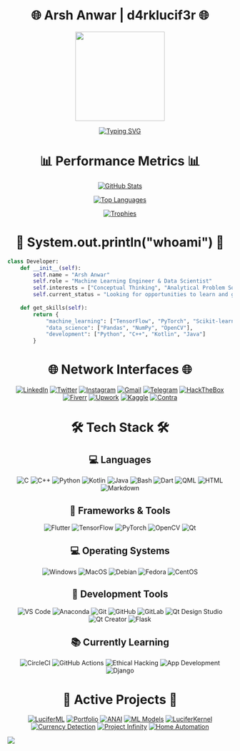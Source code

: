 <div align="center">
  
# 🌐 Arsh Anwar | d4rklucif3r 🌐

<img src='https://media.giphy.com/media/wkSyGueYTnk40/giphy.gif' width='200'/>

[![Typing SVG](https://readme-typing-svg.herokuapp.com?font=Fira+Code&pause=1000&color=00FF00&center=true&vCenter=true&width=435&lines=Machine+Learning+Engineer;Data+Scientist;Tech+Enthusiast;Continuous+Learner)](https://git.io/typing-svg)

</div>

<h1 align="center">📊 Performance Metrics 📊</h1>

<div align="center">
  
[![GitHub Stats](https://github-readme-stats.d4rk-lucif3r.vercel.app/api?username=d4rk-lucif3r&show_icons=true&theme=dark&layout=compact&count_private=true)](https://github.com/d4rk-lucif3r/github-readme-stats)

[![Top Languages](https://github-readme-stats.d4rk-lucif3r.vercel.app/api/top-langs/?username=d4rk-lucif3r&langs_count=100&layout=compact&theme=dark&custom_title=Arsh%27s%20Most%20Used%20Languages&card_width=444&count_private=true)](https://github.com/d4rk-lucif3r/github-readme-stats)

[![Trophies](https://github-profile-trophy.vercel.app/?username=d4rk-lucif3r&theme=darkhub&no-bg=true&column=3&margin-w=10&margin-h=10&title=MultiLanguage,Commit,Issues,Stars,Repositories,PullRequest)](https://github.com/d4rk-lucif3r)

</div>

<h1 align="center">🧠 System.out.println("whoami") 🧠</h1>

```python
class Developer:
    def __init__(self):
        self.name = "Arsh Anwar"
        self.role = "Machine Learning Engineer & Data Scientist"
        self.interests = ["Conceptual Thinking", "Analytical Problem Solving"]
        self.current_status = "Looking for opportunities to learn and grow"
        
    def get_skills(self):
        return {
            "machine_learning": ["TensorFlow", "PyTorch", "Scikit-learn"],
            "data_science": ["Pandas", "NumPy", "OpenCV"],
            "development": ["Python", "C++", "Kotlin", "Java"]
        }
```


<h1 align="center">🌐 Network Interfaces 🌐</h1>

<div align="center">
  
[![LinkedIn](https://img.shields.io/badge/-Linkedin-black?style=for-the-badge&logo=Linkedin)](https://www.linkedin.com/in/arshanwar/)
[![Twitter](https://img.shields.io/badge/-Twitter-black?style=for-the-badge&logo=Twitter)](https://twitter.com/d4rklucif3r)
[![Instagram](https://img.shields.io/badge/-Instagram-black?style=for-the-badge&logo=Instagram)](https://www.instagram.com/l_u_c_i_f_3_r._)
[![Gmail](https://img.shields.io/badge/-Gmail-black?style=for-the-badge&logo=Gmail)](mailto:lucifer78908@gmail.com)
[![Telegram](https://img.shields.io/badge/-Telegram-black?style=for-the-badge&logo=Telegram)](https://t.me/d4rklucif3r)
[![HackTheBox](https://img.shields.io/badge/-Hackthebox-black?style=for-the-badge&logo=hackthebox)](https://www.hackthebox.eu/profile/319127)
[![Fiverr](https://img.shields.io/badge/-Fiverr-black?style=for-the-badge&logo=fiverr)](https://www.fiverr.com/arshanwar)
[![Upwork](https://img.shields.io/badge/-UpWork-black?style=for-the-badge&logo=upwork)](https://www.upwork.com/freelancers/~01a00225f1a2e2731a)
[![Kaggle](https://img.shields.io/badge/-Kaggle-black?style=for-the-badge&logo=kaggle)](https://www.kaggle.com/d4rklucif3r)
[![Contra](https://img.shields.io/badge/-Contra-black?style=for-the-badge&logo=contra)](https://contra.com/arsh_anwar)

</div>

<h1 align="center">🛠️ Tech Stack 🛠️</h1>

<h2 align="center">💻 Languages</h2>

<div align="center">

![C](https://img.shields.io/badge/-C-black?style=for-the-badge&logo=C)
![C++](https://img.shields.io/badge/-C++-black?style=for-the-badge&logo=c%2B%2B)
![Python](https://img.shields.io/badge/-Python-black?style=for-the-badge&logo=Python)
![Kotlin](https://img.shields.io/badge/-Kotlin-black?style=for-the-badge&logo=Kotlin)
![Java](https://img.shields.io/badge/-Java-black?style=for-the-badge&logo=java)
![Bash](https://img.shields.io/badge/-Bash-black?style=for-the-badge&logo=gnu-bash)
![Dart](https://img.shields.io/badge/-Dart-black?style=for-the-badge&logo=Dart)
![QML](https://img.shields.io/badge/-Qml-black?style=for-the-badge&logo=Qt)
![HTML](https://img.shields.io/badge/-HTML-black?style=for-the-badge&logo=Html5)
![Markdown](https://img.shields.io/badge/-MarkDown-black?style=for-the-badge&logo=Markdown)

</div>

<h2 align="center">🤖 Frameworks & Tools</h2>

<div align="center">

![Flutter](https://img.shields.io/badge/Flutter-black?style=for-the-badge&logo=Flutter)
![TensorFlow](https://img.shields.io/badge/-TensorFlow-black?style=for-the-badge&logo=tensorflow)
![PyTorch](https://img.shields.io/badge/-PyTorch-black?style=for-the-badge&logo=PyTorch)
![OpenCV](https://img.shields.io/badge/-OpenCV-black?style=for-the-badge&logo=openCV)
![Qt](https://img.shields.io/badge/-Qt-black?style=for-the-badge&logo=Qt)

</div>

<h2 align="center">💻 Operating Systems</h2>

<div align="center">

![Windows](https://img.shields.io/badge/-Windows-black?style=for-the-badge&logo=Windows)
![MacOS](https://img.shields.io/badge/-MacOS-black?style=for-the-badge&logo=Apple)
![Debian](https://img.shields.io/badge/-Debian-black?style=for-the-badge&logo=Debian)
![Fedora](https://img.shields.io/badge/-Fedora-black?style=for-the-badge&logo=Fedora)
![CentOS](https://img.shields.io/badge/-CentOS-black?style=for-the-badge&logo=CentOS)

</div>

<h2 align="center">🔧 Development Tools</h2>

<div align="center">

![VS Code](https://img.shields.io/badge/-VS-black?style=for-the-badge&logo=visual-studio-code)
![Anaconda](https://img.shields.io/badge/-Anaconda-black?style=for-the-badge&logo=anaconda)
![Git](https://img.shields.io/badge/-Git-black?style=for-the-badge&logo=Git)
![GitHub](https://img.shields.io/badge/-GitHub-black?style=for-the-badge&logo=GitHub)
![GitLab](https://img.shields.io/badge/-GitLab-black?style=for-the-badge&logo=GitLab)
![Qt Design Studio](https://img.shields.io/badge/-QT_Design_Studio-black?style=for-the-badge&logo=QT)
![Qt Creator](https://img.shields.io/badge/-QT_Creator-black?style=for-the-badge&logo=QT)
![Flask](https://img.shields.io/badge/-Flask-black?style=for-the-badge&logo=Flask)

</div>

<h2 align="center">📚 Currently Learning</h2>

<div align="center">

![CircleCI](https://img.shields.io/badge/-CircleCi-black?style=for-the-badge&logo=circleci)
![GitHub Actions](https://img.shields.io/badge/Github_Actions-black?style=for-the-badge&logo=github-actions)
![Ethical Hacking](https://img.shields.io/badge/-Ethical_Hacking-black?style=for-the-badge&logo=shell)
![App Development](https://img.shields.io/badge/-App_Development-black?style=for-the-badge&logo=android)
![Django](https://img.shields.io/badge/-Django-black?style=for-the-badge&logo=django)

</div>

<h1 align="center">🚀 Active Projects 🚀</h1>

<div align="center">
  
[![LuciferML](https://github-readme-stats.d4rk-lucif3r.vercel.app/api/pin/?username=d4rk-lucif3r&repo=LuciferML&theme=dark)](https://github.com/d4rk-lucif3r/LuciferML)
[![Portfolio](https://github-readme-stats.d4rk-lucif3r.vercel.app/api/pin/?username=d4rk-lucif3r&repo=Portfolio&theme=dark)](https://github.com/d4rk-lucif3r/Portfolio)
[![ANAI](https://github-readme-stats.d4rk-lucif3r.vercel.app/api/pin/?username=Revca-ANAI&repo=ANAI&theme=dark)](https://github.com/Revca-ANAI/ANAI)
[![ML Models](https://github-readme-stats.d4rk-lucif3r.vercel.app/api/pin/?username=d4rk-lucif3r&repo=Machine-Learning-Models&theme=dark)](https://github.com/d4rk-lucif3r/Machine-Learning-Models)
[![LuciferKernel](https://github-readme-stats.d4rk-lucif3r.vercel.app/api/pin/?username=d4rk-lucif3r&repo=LuciferKernel&theme=dark)](https://github.com/d4rk-lucif3r/LuciferKernel)
[![Currency Detection](https://github-readme-stats.d4rk-lucif3r.vercel.app/api/pin/?username=d4rk-lucif3r&repo=Currency-Detection-OpenCV&theme=dark)](https://github.com/d4rk-lucif3r/Currency-Detection-OpenCV)
[![Project Infinity](https://github-readme-stats.d4rk-lucif3r.vercel.app/api/pin/?username=d4rk-lucif3r&repo=Project-Infinity&theme=dark)](https://github.com/d4rk-lucif3r/Project-Infinity)
[![Home Automation](https://github-readme-stats.d4rk-lucif3r.vercel.app/api/pin/?username=d4rk-lucif3r&repo=Home-Automation&theme=dark)](https://github.com/d4rk-lucif3r/Home-Automation)

</div>

![](https://hit.yhype.me/github/profile?user_id=45912425)